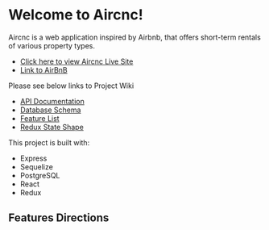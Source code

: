 # Welcome to Aircnc!
Aircnc is a web application inspired by Airbnb, that offers short-term rentals of various property types. 
* [Click here to view Aircnc Live Site](https://aircnc-co.herokuapp.com/)
* [Link to AirBnB](https://www.airbnb.com/)

Please see below links to Project Wiki
* [API Documentation](https://github.com/coucode/AirBnB-clone/wiki/API-Documentation)
* [Database Schema](https://github.com/coucode/AirBnB-clone/wiki/Database-Schema)
* [Feature List](https://github.com/coucode/AirBnB-clone/wiki/Feature-List)
* [Redux State Shape](https://github.com/coucode/AirBnB-clone/wiki/Redux-State-Shape)

This project is built with:
* Express
* Sequelize
* PostgreSQL
* React
* Redux 

## Features Directions
